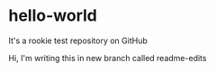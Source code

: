# hello-world
It's a rookie test repository on GitHub

Hi, I'm writing this in new branch called readme-edits
